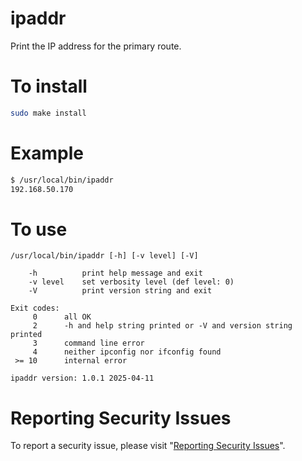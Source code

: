 # ipaddr

Print the IP address for the primary route.


# To install

```sh
sudo make install
```


# Example

```sh
$ /usr/local/bin/ipaddr
192.168.50.170
```


# To use

```
/usr/local/bin/ipaddr [-h] [-v level] [-V]

    -h          print help message and exit
    -v level    set verbosity level (def level: 0)
    -V          print version string and exit

Exit codes:
     0      all OK
     2      -h and help string printed or -V and version string printed
     3      command line error
     4      neither ipconfig nor ifconfig found
 >= 10      internal error

ipaddr version: 1.0.1 2025-04-11
```


# Reporting Security Issues

To report a security issue, please visit "[Reporting Security Issues](https://github.com/lcn2/ipaddr/security/policy)".
